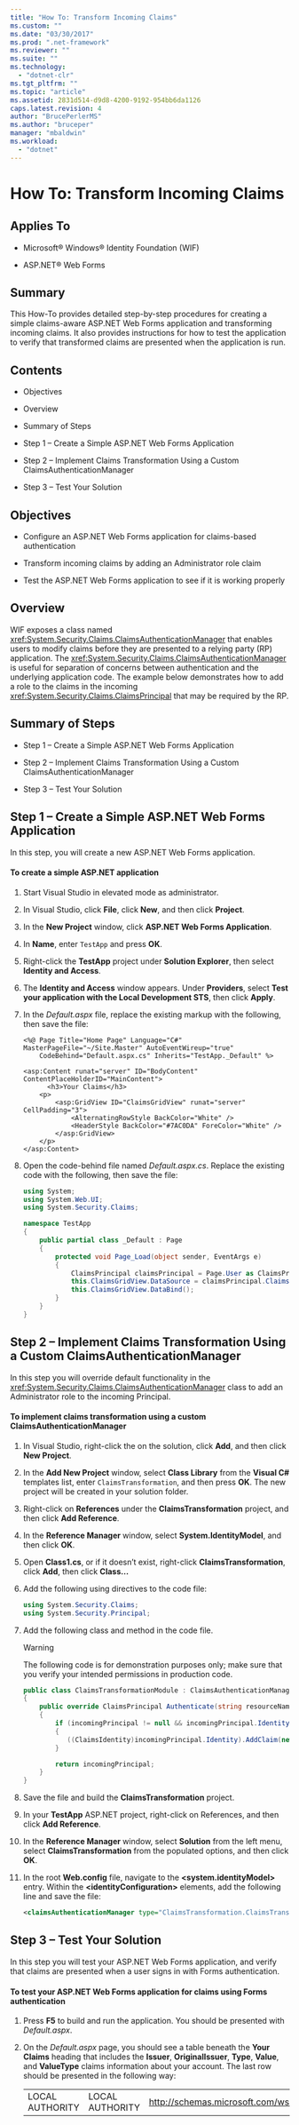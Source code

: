 ```yaml
---
title: "How To: Transform Incoming Claims"
ms.custom: ""
ms.date: "03/30/2017"
ms.prod: ".net-framework"
ms.reviewer: ""
ms.suite: ""
ms.technology: 
  - "dotnet-clr"
ms.tgt_pltfrm: ""
ms.topic: "article"
ms.assetid: 2831d514-d9d8-4200-9192-954bb6da1126
caps.latest.revision: 4
author: "BrucePerlerMS"
ms.author: "bruceper"
manager: "mbaldwin"
ms.workload: 
  - "dotnet"
---
```

# How To: Transform Incoming Claims
## Applies To  

-   Microsoft® Windows® Identity Foundation (WIF)  

-   ASP.NET® Web Forms  

## Summary  
 This How-To provides detailed step-by-step procedures for creating a simple claims-aware ASP.NET Web Forms application and transforming incoming claims. It also provides instructions for how to test the application to verify that transformed claims are presented when the application is run.  

## Contents  

-   Objectives  

-   Overview  

-   Summary of Steps  

-   Step 1 – Create a Simple ASP.NET Web Forms Application  

-   Step 2 – Implement Claims Transformation Using a Custom ClaimsAuthenticationManager  

-   Step 3 – Test Your Solution  

## Objectives  

-   Configure an ASP.NET Web Forms application for claims-based authentication  

-   Transform incoming claims by adding an Administrator role claim  

-   Test the ASP.NET Web Forms application to see if it is working properly  

## Overview  
 WIF exposes a class named <xref:System.Security.Claims.ClaimsAuthenticationManager> that enables users to modify claims before they are presented to a relying party (RP) application. The <xref:System.Security.Claims.ClaimsAuthenticationManager> is useful for separation of concerns between authentication and the underlying application code. The example below demonstrates how to add a role to the claims in the incoming <xref:System.Security.Claims.ClaimsPrincipal> that may be required by the RP.  

## Summary of Steps  

-   Step 1 – Create a Simple ASP.NET Web Forms Application  

-   Step 2 – Implement Claims Transformation Using a Custom ClaimsAuthenticationManager  

-   Step 3 – Test Your Solution  

## Step 1 – Create a Simple ASP.NET Web Forms Application  
 In this step, you will create a new ASP.NET Web Forms application.  

#### To create a simple ASP.NET application  

1.  Start Visual Studio in elevated mode as administrator.  

2.  In Visual Studio, click **File**, click **New**, and then click **Project**.  

3.  In the **New Project** window, click **ASP.NET Web Forms Application**.  

4.  In **Name**, enter `TestApp` and press **OK**.  

5.  Right-click the **TestApp** project under **Solution Explorer**, then select **Identity and Access**.  

6.  The **Identity and Access** window appears. Under **Providers**, select **Test your application with the Local Development STS**, then click **Apply**.  

7.  In the *Default.aspx* file, replace the existing markup with the following, then save the file:  

    ```  
    <%@ Page Title="Home Page" Language="C#" MasterPageFile="~/Site.Master" AutoEventWireup="true"  
        CodeBehind="Default.aspx.cs" Inherits="TestApp._Default" %>  

    <asp:Content runat="server" ID="BodyContent" ContentPlaceHolderID="MainContent">  
          <h3>Your Claims</h3>  
        <p>  
            <asp:GridView ID="ClaimsGridView" runat="server" CellPadding="3">  
                <AlternatingRowStyle BackColor="White" />  
                <HeaderStyle BackColor="#7AC0DA" ForeColor="White" />  
            </asp:GridView>  
        </p>  
    </asp:Content>  
    ```  

8.  Open the code-behind file named *Default.aspx.cs*. Replace the existing code with the following, then save the file:  

    ```csharp  
    using System;  
    using System.Web.UI;  
    using System.Security.Claims;  

    namespace TestApp  
    {  
        public partial class _Default : Page  
        {  
            protected void Page_Load(object sender, EventArgs e)  
            {  
                ClaimsPrincipal claimsPrincipal = Page.User as ClaimsPrincipal;  
                this.ClaimsGridView.DataSource = claimsPrincipal.Claims;  
                this.ClaimsGridView.DataBind();  
            }  
        }  
    }  
    ```  

## Step 2 – Implement Claims Transformation Using a Custom ClaimsAuthenticationManager  
 In this step you will override default functionality in the <xref:System.Security.Claims.ClaimsAuthenticationManager> class to add an Administrator role to the incoming Principal.  

#### To implement claims transformation using a custom ClaimsAuthenticationManager  

1.  In Visual Studio, right-click the on the solution, click **Add**, and then click **New Project**.  

2.  In the **Add New Project** window, select **Class Library** from the **Visual C#** templates list, enter `ClaimsTransformation`, and then press **OK**. The new project will be created in your solution folder.  

3.  Right-click on **References** under the **ClaimsTransformation** project, and then click **Add Reference**.  

4.  In the **Reference Manager** window, select **System.IdentityModel**, and then click **OK**.  

5.  Open **Class1.cs**, or if it doesn’t exist, right-click **ClaimsTransformation**, click **Add**, then click **Class…**  

6.  Add the following using directives to the code file:  

    ```csharp  
    using System.Security.Claims;  
    using System.Security.Principal;  
    ```  

7.  Add the following class and method in the code file.  

    > [!WARNING]
    >  The following code is for demonstration purposes only; make sure that you verify your intended permissions in production code.  

    ```csharp  
    public class ClaimsTransformationModule : ClaimsAuthenticationManager  
    {  
        public override ClaimsPrincipal Authenticate(string resourceName, ClaimsPrincipal incomingPrincipal)  
        {  
            if (incomingPrincipal != null && incomingPrincipal.Identity.IsAuthenticated == true)  
            {  
               ((ClaimsIdentity)incomingPrincipal.Identity).AddClaim(new Claim(ClaimTypes.Role, "Admin"));  
            }  

            return incomingPrincipal;  
        }  
    }  
    ```  

8.  Save the file and build the **ClaimsTransformation** project.  

9. In your **TestApp** ASP.NET project, right-click on References, and then click **Add Reference**.  

10. In the **Reference Manager** window, select **Solution** from the left menu, select **ClaimsTransformation** from the populated options, and then click **OK**.  

11. In the root **Web.config** file, navigate to the **\<system.identityModel>** entry. Within the **\<identityConfiguration>** elements, add the following line and save the file:  

    ```xml  
    <claimsAuthenticationManager type="ClaimsTransformation.ClaimsTransformationModule, ClaimsTransformation" />  
    ```  

## Step 3 – Test Your Solution  
 In this step you will test your ASP.NET Web Forms application, and verify that claims are presented when a user signs in with Forms authentication.  

#### To test your ASP.NET Web Forms application for claims using Forms authentication  

1. Press **F5** to build and run the application. You should be presented with *Default.aspx*.  

2. On the *Default.aspx* page, you should see a table beneath the **Your Claims** heading that includes the **Issuer**, **OriginalIssuer**, **Type**, **Value**, and **ValueType** claims information about your account. The last row should be presented in the following way:  


   |                 |                 |                                                              |       |                                         |
   |-----------------|-----------------|--------------------------------------------------------------|-------|-----------------------------------------|
   | LOCAL AUTHORITY | LOCAL AUTHORITY | http://schemas.microsoft.com/ws/2008/06/identity/claims/role | Admin | http://www.w3.org/2001/XMLSchema#string |

